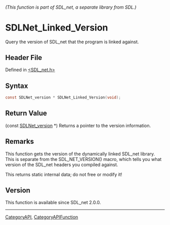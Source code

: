 ###### (This function is part of SDL_net, a separate library from SDL.)
# SDLNet_Linked_Version

Query the version of SDL_net that the program is linked against.

## Header File

Defined in [<SDL_net.h>](https://github.com/libsdl-org/SDL_net/blob/SDL2/include/SDL_net.h)

## Syntax

```c
const SDLNet_version * SDLNet_Linked_Version(void);
```

## Return Value

(const [SDLNet_version](SDLNet_version) *) Returns a pointer to the version
information.

## Remarks

This function gets the version of the dynamically linked SDL_net library.
This is separate from the SDL_NET_VERSION() macro, which tells you what
version of the SDL_net headers you compiled against.

This returns static internal data; do not free or modify it!

## Version

This function is available since SDL_net 2.0.0.

----
[CategoryAPI](CategoryAPI), [CategoryAPIFunction](CategoryAPIFunction)

